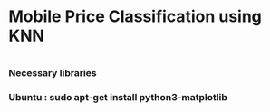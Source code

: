 <h1>  Mobile Price Classification using KNN <h1>
  
 <h3>Necessary libraries <h3>
  
  <p> Ubuntu : sudo apt-get install python3-matplotlib<p>
 
  
